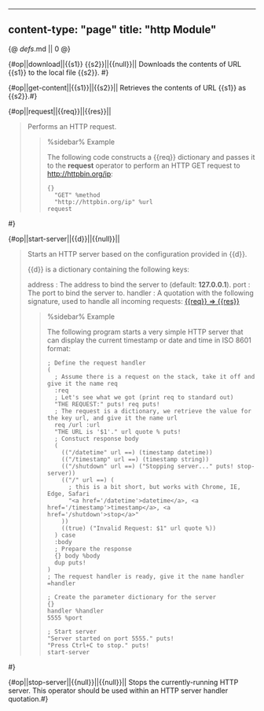 -----
content-type: "page"
title: "http Module"
-----
{@ _defs_.md || 0 @}

{#op||download||{{s1}} {{s2}}||{{null}}||
Downloads the contents of URL {{s1}} to the local file {{s2}}. #}

{#op||get-content||{{s1}}||{{s2}}||
Retrieves the contents of URL {{s1}} as {{s2}}.#}

{#op||request||{{req}}||{{res}}||
> Performs an HTTP request.
> 
> > %sidebar%
> > Example
> > 
> > The following code constructs a {{req}} dictionary and passes it to the **request** operator to perform an HTTP GET request to <http://httpbin.org/ip>:
> > 
> >     {}
> >       "GET" %method
> >       "http://httpbin.org/ip" %url
> >     request
 #}

{#op||start-server||{{d}}||{{null}}||
> Starts an HTTP server based on the configuration provided in {{d}}.
> 
> {{d}} is a dictionary containing the following keys:
> 
> address
> : The address to bind the server to (default: **127.0.0.1**).
> port
> : The port to bind the server to.
> handler
> : A quotation with the following signature, used to handle all incoming requests: [{{req}} &rArr; {{res}}](class:kwd)
> 
> > %sidebar%
> > Example
> > 
> > The following program starts a very simple HTTP server that can display the current timestamp or date and time in ISO 8601 format:
> > 
> >     ; Define the request handler
> >     (
> >       ; Assume there is a request on the stack, take it off and give it the name req
> >       :req
> >       ; Let's see what we got (print req to standard out)
> >       "THE REQUEST:" puts! req puts!
> >       ; The request is a dictionary, we retrieve the value for the key url, and give it the name url
> >       req /url :url
> >       "THE URL is '$1'." url quote % puts!
> >       ; Constuct response body
> >       (
> >         (("/datetime" url ==) (timestamp datetime))
> >         (("/timestamp" url ==) (timestamp string))
> >         (("/shutdown" url ==) ("Stopping server..." puts! stop-server))
> >         (("/" url ==) (
> >           ; this is a bit short, but works with Chrome, IE, Edge, Safari
> >           "<a href='/datetime'>datetime</a>, <a href='/timestamp'>timestamp</a>, <a href='/shutdown'>stop</a>"
> >         ))
> >         ((true) ("Invalid Request: $1" url quote %))
> >       ) case
> >       :body
> >       ; Prepare the response
> >       {} body %body
> >       dup puts!
> >     )
> >     ; The request handler is ready, give it the name handler
> >     =handler
> >     
> >     ; Create the parameter dictionary for the server
> >     {}
> >     handler %handler
> >     5555 %port
> >     
> >     ; Start server
> >     "Server started on port 5555." puts!
> >     "Press Ctrl+C to stop." puts!
> >     start-server
 #}

{#op||stop-server||{{null}}||{{null}}||
Stops the currently-running HTTP server. This operator should be used within an HTTP server handler quotation.#}
